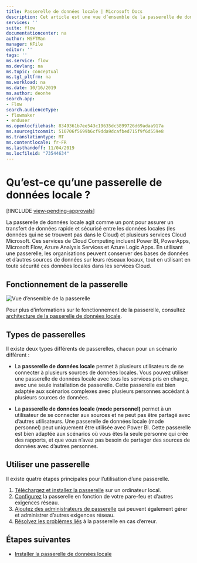 ```yaml
---
title: Passerelle de données locale | Microsoft Docs
description: Cet article est une vue d’ensemble de la passerelle de données locale pour Microsoft Flow.
services: ''
suite: flow
documentationcenter: na
author: MSFTMan
manager: KFile
editor: ''
tags: ''
ms.service: flow
ms.devlang: na
ms.topic: conceptual
ms.tgt_pltfrm: na
ms.workload: na
ms.date: 10/16/2019
ms.author: deonhe
search.app:
- Flow
search.audienceType:
- flowmaker
- enduser
ms.openlocfilehash: 8349361b7ee543c19635dc5899726d69adaa917a
ms.sourcegitcommit: 510706f5699b6cf9dda9dcafbed715f9f6d559e8
ms.translationtype: MT
ms.contentlocale: fr-FR
ms.lasthandoff: 11/04/2019
ms.locfileid: "73544634"
---
```

# <a name="what-is-an-on-premises-data-gateway"></a>Qu’est-ce qu’une passerelle de données locale ?
[!INCLUDE [view-pending-approvals](includes/cc-rebrand.md)]

La passerelle de données locale agit comme un pont pour assurer un transfert de données rapide et sécurisé entre les données locales (les données qui ne se trouvent pas dans le Cloud) et plusieurs services Cloud Microsoft. Ces services de Cloud Computing incluent Power BI, PowerApps, Microsoft Flow, Azure Analysis Services et Azure Logic Apps. En utilisant une passerelle, les organisations peuvent conserver des bases de données et d’autres sources de données sur leurs réseaux locaux, tout en utilisant en toute sécurité ces données locales dans les services Cloud.

## <a name="how-the-gateway-works"></a>Fonctionnement de la passerelle

![Vue d’ensemble de la passerelle](media/gateway-reference/on-premises-data-gateway.png)

Pour plus d’informations sur le fonctionnement de la passerelle, consultez [architecture de la passerelle de données locale](/data-integration/gateway/service-gateway-onprem-indepth).

## <a name="types-of-gateways"></a>Types de passerelles

Il existe deux types différents de passerelles, chacun pour un scénario différent :

- La **passerelle de données locale** permet à plusieurs utilisateurs de se connecter à plusieurs sources de données locales. Vous pouvez utiliser une passerelle de données locale avec tous les services pris en charge, avec une seule installation de passerelle. Cette passerelle est bien adaptée aux scénarios complexes avec plusieurs personnes accédant à plusieurs sources de données.

- La **passerelle de données locale (mode personnel)** permet à un utilisateur de se connecter aux sources et ne peut pas être partagé avec d’autres utilisateurs. Une passerelle de données locale (mode personnel) peut uniquement être utilisée avec Power BI. Cette passerelle est bien adaptée aux scénarios où vous êtes la seule personne qui crée des rapports, et que vous n’avez pas besoin de partager des sources de données avec d’autres personnes.

## <a name="use-a-gateway"></a>Utiliser une passerelle

Il existe quatre étapes principales pour l’utilisation d’une passerelle.

1. [Téléchargez et installez la passerelle](/data-integration/gateway/service-gateway-install) sur un ordinateur local.
2. [Configurez](/data-integration/gateway/service-gateway-app) la passerelle en fonction de votre pare-feu et d’autres exigences réseau.
3. [Ajoutez des administrateurs de passerelle](/data-integration/gateway/service-gateway-manage) qui peuvent également gérer et administrer d’autres exigences réseau.
4. [Résolvez les problèmes liés](/data-integration/gateway/service-gateway-tshoot) à la passerelle en cas d’erreur.

## <a name="next-steps"></a>Étapes suivantes

- [Installer la passerelle de données locale](/data-integration/gateway/service-gateway-install)
